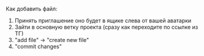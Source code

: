 Как добавить файл:
1. Принять приглашение оно будет в ящике слева от вашей аватарки
2. Зайти в основную ветку проекта (сразу как переходите по ссылке из ТГ)
3. "add file" -> "create new file"
4. "commit changes" 
